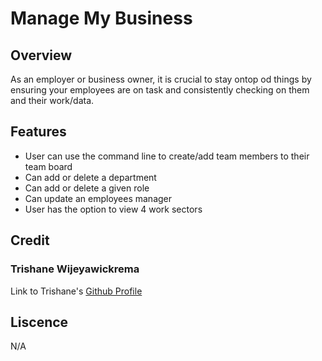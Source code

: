 # Manage My Business

## Overview
As an employer or business owner, it is crucial to stay ontop od things by ensuring your employees are on task and consistently checking on them and their work/data.

## Features
- User can use the command line to create/add team members to their team board
- Can add or delete a department
- Can add or delete a given role
- Can update an employees manager
- User has the option to view 4 work sectors


## Credit

### Trishane Wijeyawickrema
Link to Trishane's [Github Profile](https://github.com/Trishaneww)

## Liscence

N/A
